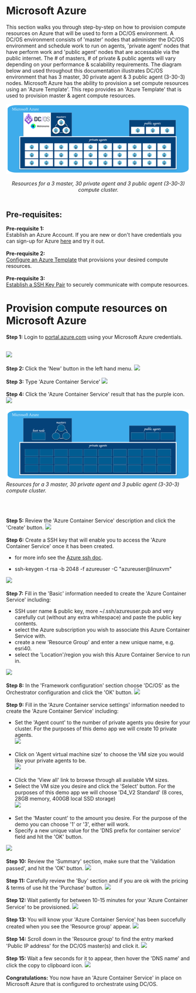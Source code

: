 # Microsoft Azure
This section walks you through step-by-step on how to provision compute resources on Azure that will be used to form a DC/OS environment.  A DC/OS environment consists of 'master' nodes that administer the DC/OS environment and schedule work to run on agents, 'private agent' nodes that have perform work and 'public agent' nodes that are accessable via the public internet.  The # of masters, # of private & public agents will vary depending on your performance & scalability requirements.  The diagram below and used throughout this documentation illustrates DC/OS environment that has 3 master, 30 private agent & 3 public agent (3-30-3) nodes.  Microsoft Azure has the ability to provision a set compute resources using an 'Azure Template'.  This repo provides an 'Azure Template' that is used to provision master & agent compute resources.<br>

<img src="00.jpg"/><br>
<div align="center"><i>Resources for a 3 master, 30 private agent and 3 public agent (3-30-3) compute cluster.</i></div><br>

## Pre-requisites:
<b>Pre-requisite 1:</b><br>
Establish an Azure Account.  If you are new or don't have credentials you can sign-up for Azure <a href="https://azure.microsoft.com/en-us/free/">here</a> and try it out.<br><br>
<b>Pre-requisite 2:</b><br>
<a href=""><a href="">Configure an Azure Template</a> that provisions your desired compute resources.<br><br>
<b>Pre-requisite 3:</b><br>
<a href=""><a href="">Establish a SSH Key Pair</a> to securely communicate with compute resources.<br>


# Provision compute resources on Microsoft Azure
<b>Step 1:</b> Login to <a href="http://portal.azure.com">portal.azure.com</a> using your Microsoft Azure credentials.<br><br>



<img src="../images/01-acs-setup/acs-create-01.png"/>
<br><br><b>Step 2:</b> Click the 'New' button in the left hand menu.
<img src="../images/01-acs-setup/acs-create-02.png"/>
<br><br><b>Step 3:</b> Type 'Azure Container Service'
<img src="../images/01-acs-setup/acs-create-03.png"/>
<br><br><b>Step 4:</b> Click the 'Azure Container Service' result that has the purple icon.
<img src="../images/01-acs-setup/acs-create-04.png"/>


<img src="01.jpg"/><br>
<i>Resources for a 3 master, 30 private agent and 3 public agent (3-30-3) compute cluster.</i><br><br>


<br><br><b>Step 5:</b> Review the 'Azure Container Service' description and click the 'Create' button.
<img src="../images/01-acs-setup/acs-create-05.png"/>
<br><br><b>Step 6:</b> Create a SSH key that will enable you to access the 'Azure Container Service' once it has been created.<ul><li>for more info see the <a href="https://azure.microsoft.com/en-us/documentation/articles/virtual-machines-linux-ssh-from-linux/">Azure ssh doc</a>.</li>
<li>ssh-keygen -t rsa -b 2048 -f azureuser -C "azureuser@linuxvm"</li></ul>
<img src="../images/01-acs-setup/acs-create-06.png"/>
<br><br><b>Step 7:</b> Fill in the 'Basic' information needed to create the 'Azure Container Service' including:<ul>
<li>SSH user name & public key, more ~/.ssh/azureuser.pub and very carefully cut (without any extra whitespace) and paste the public key contents.</li>
<li>select the Azure subscription you wish to associate this Azure Container Service with.</li>
<li>create a new 'Resource Group' and enter a new unique name, e.g. esri40.</li>
<li>select the 'Location'/region you wish this Azure Container Service to run in.</li></ul>
<img src="../images/01-acs-setup/acs-create-07.png"/>
<br><br><b>Step 8:</b> In the 'Framework configuration' section choose 'DC/OS' as the Orchestrator configuration and click the 'OK' button.
<img src="../images/01-acs-setup/acs-create-08.png"/>
<br><br><b>Step 9:</b> Fill in the 'Azure Container service settings' information needed to create the 'Azure Container Service' including:<ul>
<li>Set the 'Agent count' to the number of private agents you desire for your cluster.  For the purposes of this demo app we will create 10 private agents.</li>
<img src="../images/01-acs-setup/acs-create-09.png"/>
<br><br><li>Click on 'Agent virtual machine size' to choose the VM size you would like your private agents to be.</li>
<img src="../images/01-acs-setup/acs-create-10.png"/>
<br><br><li>Click the 'View all' link to browse through all available VM sizes.</li>
<li>Select the VM size you desire and click the 'Select' button.  For the purposes of this demo app we will choose 'D4_V2 Standard' (8 cores, 28GB memory, 400GB local SSD storage)</li>
<img src="../images/01-acs-setup/acs-create-11.png"/>
<br><br><li>Set the 'Master count' to the amount you desire.  For the purpose of the demo you can choose '1' or '3', either will work.</li>
<li>Specify a new unique value for the 'DNS prefix for container service' field and hit the 'OK' button.</li></ul>
<img src="../images/01-acs-setup/acs-create-12.png"/>
<br><br><b>Step 10:</b> Review the 'Summary' section, make sure that the 'Validation passed', and hit the 'OK' button.
<img src="../images/01-acs-setup/acs-create-13.png"/>
<br><br><b>Step 11:</b> Carefully review the 'Buy' section and if you are ok with the pricing & terms of use hit the 'Purchase' button.
<img src="../images/01-acs-setup/acs-create-14.png"/>
<br><br><b>Step 12:</b> Wait patiently for between 10-15 minutes for your 'Azure Container Service' to be provisioned.
<img src="../images/01-acs-setup/acs-create-15.png"/>
<br><br><b>Step 13:</b> You will know your 'Azure Container Service' has been succefully created when you see the 'Resource group' appear.
<img src="../images/01-acs-setup/acs-create-16.png"/>
<br><br><b>Step 14:</b> Scroll down in the 'Resource group' to find the entry marked 'Public IP address' for the DC/OS master(s) and click it.
<img src="../images/01-acs-setup/acs-create-17.png"/>
<br><br><b>Step 15:</b> Wait a few seconds for it to appear, then hover the 'DNS name' and click the copy to clipboard icon.
<img src="../images/01-acs-setup/acs-create-18.png"/>
<br><br><b>Congratulations:</b> You now have an 'Azure Container Service' in place on Microsoft Azure that is configured to orchestrate using DC/OS.
